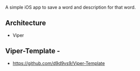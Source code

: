 A simple iOS app to save a word and description for that word.

## Architecture 
- Viper 
## Viper-Template -
- https://github.com/d9d9vs9/Viper-Template
